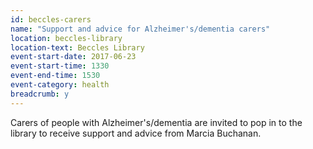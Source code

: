 ```yaml
---
id: beccles-carers
name: "Support and advice for Alzheimer's/dementia carers"
location: beccles-library
location-text: Beccles Library
event-start-date: 2017-06-23
event-start-time: 1330
event-end-time: 1530
event-category: health
breadcrumb: y
---
```


Carers of people with Alzheimer's/dementia are invited to pop in to the library to receive support and advice from Marcia Buchanan.
